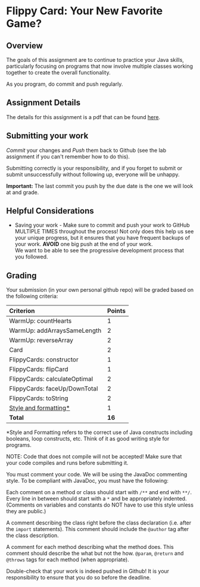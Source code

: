 # Flippy Card: Your New Favorite Game?

## Overview

The goals of this assignment are to continue to practice your Java skills, particularly focusing on programs that now involve multiple classes working together to create the overall functionality.

As you program, do commit and push regularly.

## Assignment Details

The details for this assignment is a pdf that can be found [here](images/assignment_handout.pdf).

## Submitting your work

_Commit_ your changes and _Push_ them back to Github (see the lab assignment if you can't remember how to do this).

Submitting correctly is your responsibility, and if you forget to submit or submit unsuccessfully without following up, everyone will be unhappy.

**Important:** The last commit you push by the due date is the one we will look at and grade.

## Helpful Considerations

- Saving your work - Make sure to commit and push your work to GitHub MULTIPLE TIMES throughout the process! Not only does this help us see your unique progress, but it ensures that you have frequent backups of your work. **AVOID** one big push at the end of your work.  
  We want to be able to see the progressive development process that you followed.

## Grading

Your submission (in your own personal github repo) will be graded based on the following criteria:

| Criterion                                                                                         | Points |
| :------------------------------------------------------------------------------------------------ | :----- |
| WarmUp: countHearts                                                                               | 1      |
| WarmUp: addArraysSameLength                                                                       | 2      |
| WarmUp: reverseArray                                                                              | 2      |
| Card                                                                                              | 2      |
| FlippyCards: constructor                                                                          | 1      |
| FlippyCards: flipCard                                                                             | 1      |
| FlippyCards: calculateOptimal                                                                     | 2      |
| FlippyCards: faceUp/DownTotal                                                                     | 2      |
| FlippyCards: toString                                                                             | 2      |
| [Style and formatting\*](https://github.com/pomonacs622020sp/Handouts/blob/master/style_guide.md) | 1      |
| **Total**                                                                                         | **16** |

\*Style and Formatting refers to the correct use of Java constructs including booleans, loop constructs, etc. Think of it as good writing style for programs.

NOTE: Code that does not compile will not be accepted! Make sure that your code compiles and runs before submitting it.

You must comment your code. We will be using the JavaDoc commenting style. To be compliant with JavaDoc, you must have the following:

Each comment on a method or class should start with `/**` and end with `**/`.
Every line in between should start with a `*` and be appropriately indented.
(Comments on variables and constants do NOT have to use this style unless they are public.)

A comment describing the class right before the class declaration
(i.e. after the `import` statements). This comment should include the `@author` tag
after the class description.

A comment for each method describing what the method does.
This comment should describe the what but not the how.
`@param`, `@return` and `@throws` tags for each method (when appropriate).

Double-check that your work is indeed pushed in Github! It is your responsibility to ensure that you do so before the deadline.
